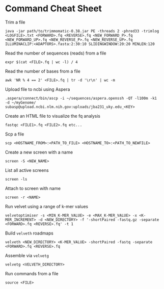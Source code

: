 # Command Cheat Sheet

Trim a file

```java -jar path/to/trimmomatic-0.38.jar PE -threads 2 -phred33 -trimlog <LOGFILE>.txt <FORWARD>.fq <REVERSE>.fq <NEW_FORWARD_P>.fq <NEW_FORWARD_UP>.fq <NEW_REVERSE_P>.fq <NEW_REVERSE_UP>.fq ILLUMINACLIP:<ADAPTORS>.fasta:2:30:10 SLIDINGWINDOW:20:20 MINLEN:120```

Read the number of sequences (reads) from a file

```expr $(cat <FILE>.fq | wc -l) / 4```

Read the number of bases from a file

```awk 'NR % 4 == 2' <FILE>.fq | tr -d '\r\n' | wc -m```

Upload file to ncbi using Aspera

```.aspera/connect/bin/ascp -i ~/sequences/aspera.openssh -QT -l100m -k1 -d ~/myGenome/ subasp@upload.ncbi.nlm.nih.gov:uploads/jba231_uky.edu_<KEY>```

Create an HTML file to visualize the fq analysis

```fastqc <FILE1>.fq <FILE2>.fq etc...```

Scp a file

```scp <HOSTNAME_FROM>:<PATH_TO_FILE> <HOSTNAME_TO>:<PATH_TO_NEWFILE>```

Create a new screen with a name

```screen -S <NEW_NAME>```

List all active screens

```screen -ls```

Attach to screen with name

```screen -r <NAME>```

Run velvet using a range of k-mer values

```velvetoptimiser -s <MIN_K-MER_VALUE> -e <MAX_K-MER_VALUE> -x <K-MER_INCREMENT> -d <NEW_DIRECTORY> -f '-shortPaired -fastq.gz -separate <FORWARD>.fq <REVERSE>.fq' -t 1```

Build `velveth` roadmaps

```velveth <NEW_DIRECTORY> <K-MER_VALUE> -shortPaired -fastq -separate <FORWARD>.fq <REVERSE>.fq```

Assemble via `velvetg`

```velvetg <VELVETH_DIRECTORY>```

Run commands from a file

```source <FILE>```
